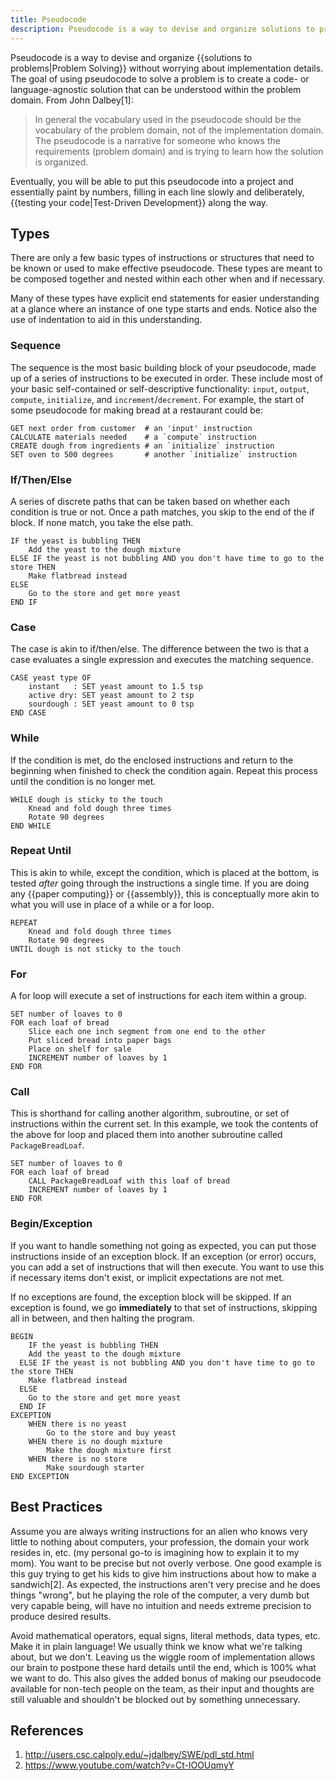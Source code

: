 ```yaml
---
title: Pseudocode
description: Pseudocode is a way to devise and organize solutions to problems without worrying about implementation details.
---
```


Pseudocode is a way to devise and organize {{solutions to problems|Problem Solving}} without worrying about implementation details. The goal of using pseudocode to solve a problem is to create a code- or language-agnostic solution that can be understood within the problem domain. From John Dalbey[1]:

> In general the vocabulary used in the pseudocode should be the vocabulary of the problem domain, not of the implementation domain. The pseudocode is a narrative for someone who knows the requirements (problem domain) and is trying to learn how the solution is organized.

Eventually, you will be able to put this pseudocode into a project and essentially paint by numbers, filling in each line slowly and deliberately, {{testing your code|Test-Driven Development}} along the way.

## Types

There are only a few basic types of instructions or structures that need to be known or used to make effective pseudocode. These types are meant to be composed together and nested within each other when and if necessary.

Many of these types have explicit end statements for easier understanding at a glance where an instance of one type starts and ends. Notice also the use of indentation to aid in this understanding.

### Sequence

The sequence is the most basic building block of your pseudocode, made up of a series of instructions to be executed in order. These include most of your basic self-contained or self-descriptive functionality: `input`, `output`, `compute`, `initialize`, and `increment`/`decrement`. For example, the start of some pseudocode for making bread at a restaurant could be:

```pseudocode
GET next order from customer  # an 'input' instruction
CALCULATE materials needed    # a `compute` instruction
CREATE dough from ingredients # an `initialize` instruction
SET oven to 500 degrees       # another `initialize` instruction
```

### If/Then/Else

A series of discrete paths that can be taken based on whether each condition is true or not. Once a path matches, you skip to the end of the if block. If none match, you take the else path.

```pseudocode
IF the yeast is bubbling THEN
	Add the yeast to the dough mixture
ELSE IF the yeast is not bubbling AND you don't have time to go to the store THEN
	Make flatbread instead
ELSE 
	Go to the store and get more yeast
END IF
```

### Case

The case is akin to if/then/else. The difference between the two is that a case evaluates a single expression and executes the matching sequence.

```pseudocode
CASE yeast type OF
	instant   : SET yeast amount to 1.5 tsp
	active dry: SET yeast amount to 2 tsp
	sourdough : SET yeast amount to 0 tsp
END CASE	
```

### While

If the condition is met, do the enclosed instructions and return to the beginning when finished to check the condition again. Repeat this process until the condition is no longer met.

```pseudocode
WHILE dough is sticky to the touch
	Knead and fold dough three times
	Rotate 90 degrees
END WHILE
```

### Repeat Until

This is akin to while, except the condition, which is placed at the bottom, is tested *after* going through the instructions a single time. If you are doing any {{paper computing}} or {{assembly}}, this is conceptually more akin to what you will use in place of a while or a for loop.

```pseudocode
REPEAT
	Knead and fold dough three times
	Rotate 90 degrees
UNTIL dough is not sticky to the touch
```

### For

A for loop will execute a set of instructions for each item within a group.

```pseudocode
SET number of loaves to 0
FOR each loaf of bread
	Slice each one inch segment from one end to the other
	Put sliced bread into paper bags
	Place on shelf for sale
	INCREMENT number of loaves by 1
END FOR
```

### Call

This is shorthand for calling another algorithm, subroutine, or set of instructions within the current set. In this example, we took the contents of the above for loop and placed them into another subroutine called `PackageBreadLoaf`.

```pseudocode
SET number of loaves to 0
FOR each loaf of bread
	CALL PackageBreadLoaf with this loaf of bread
	INCREMENT number of loaves by 1
END FOR
```

### Begin/Exception

If you want to handle something not going as expected, you can put those instructions inside of an exception block. If an exception (or error) occurs, you can add a set of instructions that will then execute. You want to use this if necessary items don't exist, or implicit expectations are not met.

If no exceptions are found, the exception block will be skipped. If an exception is found, we go **immediately** to that set of instructions, skipping all in between, and then halting the program.

```pseudocode
BEGIN
	IF the yeast is bubbling THEN
    Add the yeast to the dough mixture
  ELSE IF the yeast is not bubbling AND you don't have time to go to the store THEN
    Make flatbread instead
  ELSE 
    Go to the store and get more yeast
  END IF
EXCEPTION
	WHEN there is no yeast
		Go to the store and buy yeast
	WHEN there is no dough mixture
		Make the dough mixture first
	WHEN there is no store
		Make sourdough starter
END EXCEPTION
```

## Best Practices

Assume you are always writing instructions for an alien who knows very little to nothing about computers, your profession, the domain your work resides in, etc. (my personal go-to is imagining how to explain it to my mom). You want to be precise but not overly verbose. One good example is this guy trying to get his kids to give him instructions about how to make a sandwich[2]. As expected, the instructions aren't very precise and he does things "wrong", but he playing the role of the computer, a very dumb but very capable being, will have no intuition and needs extreme precision to produce desired results.

Avoid mathematical operators, equal signs, literal methods, data types, etc. Make it in plain language! We usually think we know what we're talking about, but we don't. Leaving us the wiggle room of implementation allows our brain to postpone these hard details until the end, which is 100% what we want to do. This also gives the added bonus of making our pseudocode available for non-tech people on the team, as their input and thoughts are still valuable and shouldn't be blocked out by something unnecessary.

## References

1. http://users.csc.calpoly.edu/~jdalbey/SWE/pdl_std.html
1. https://www.youtube.com/watch?v=Ct-lOOUqmyY